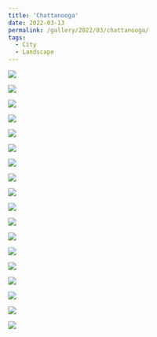 ```yaml
---
title: 'Chattanooga'
date: 2022-03-13
permalink: /gallery/2022/03/chattanooga/
tags:
  - City
  - Landscape
---
```


![]({{base_path}}/images/22-03-13/DSCF4244.jpg)

![]({{base_path}}/images/22-03-13/DSCF4259.jpg)

![]({{base_path}}/images/22-03-13/DSCF4284.jpg)

![]({{base_path}}/images/22-03-13/DSCF4299.jpg)

![]({{base_path}}/images/22-03-13/DSCF4306.jpg)

![]({{base_path}}/images/22-03-13/DSCF4311.JPG)

![]({{base_path}}/images/22-03-13/DSCF4336.jpg)

![]({{base_path}}/images/22-03-13/DSCF4368.jpg)

![]({{base_path}}/images/22-03-13/DSCF4372.jpg)

![]({{base_path}}/images/22-03-13/DSCF4376.jpg)

![]({{base_path}}/images/22-03-13/DSCF4976.jpg)

![]({{base_path}}/images/22-03-13/DSCF4983.jpg)

![]({{base_path}}/images/22-03-13/DSCF4985.jpg)

![]({{base_path}}/images/22-03-13/DSCF5008.jpg)

![]({{base_path}}/images/22-03-13/DSCF5025.jpg)

![]({{base_path}}/images/22-03-13/DSCF5037.jpg)

![]({{base_path}}/images/22-03-13/DSCF5039.jpg)

![]({{base_path}}/images/22-03-13/DSCF5046.jpg)
